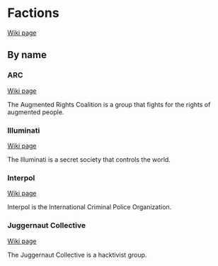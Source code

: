 # Factions

[Wiki page](https://deusex.fandom.com/wiki/Category:Factions)

## By name

### ARC

[Wiki page](https://deusex.fandom.com/wiki/Augmented_Rights_Coalition)

The Augmented Rights Coalition is a group that fights for the rights of augmented people.

### Illuminati

[Wiki page](https://deusex.fandom.com/wiki/Illuminati)

The Illuminati is a secret society that controls the world.

### Interpol

[Wiki page](https://deusex.fandom.com/wiki/Interpol)

Interpol is the International Criminal Police Organization.

### Juggernaut Collective

[Wiki page](https://deusex.fandom.com/wiki/Juggernaut_Collective)

The Juggernaut Collective is a hacktivist group.
